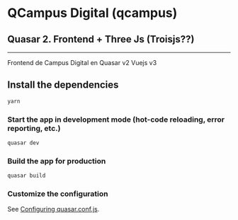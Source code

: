 # QCampus Digital (qcampus)
## Quasar 2. Frontend + Three Js (Troisjs??)
_____

Frontend de Campus Digital en Quasar v2 Vuejs v3

## Install the dependencies
```bash
yarn
```

### Start the app in development mode (hot-code reloading, error reporting, etc.)
```bash
quasar dev
```


### Build the app for production
```bash
quasar build
```

### Customize the configuration
See [Configuring quasar.conf.js](https://v2.quasar.dev/quasar-cli/quasar-conf-js).

